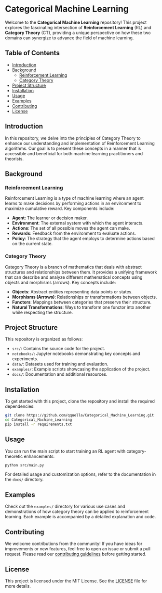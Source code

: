 # Categorical Machine Learning

Welcome to the **Categorical Machine Learning** repository! This project explores the fascinating intersection of **Reinforcement Learning** (RL) and **Category Theory** (CT), providing a unique perspective on how these two domains can synergize to advance the field of machine learning.

## Table of Contents

- [Introduction](#introduction)
- [Background](#background)
  - [Reinforcement Learning](#reinforcement-learning)
  - [Category Theory](#category-theory)
- [Project Structure](#project-structure)
- [Installation](#installation)
- [Usage](#usage)
- [Examples](#examples)
- [Contributing](#contributing)
- [License](#license)

## Introduction

In this repository, we delve into the principles of Category Theory to enhance our understanding and implementation of Reinforcement Learning algorithms. Our goal is to present these concepts in a manner that is accessible and beneficial for both machine learning practitioners and theorists.

## Background

### Reinforcement Learning

Reinforcement Learning is a type of machine learning where an agent learns to make decisions by performing actions in an environment to maximize cumulative reward. Key components include:

- **Agent**: The learner or decision maker.
- **Environment**: The external system with which the agent interacts.
- **Actions**: The set of all possible moves the agent can make.
- **Rewards**: Feedback from the environment to evaluate actions.
- **Policy**: The strategy that the agent employs to determine actions based on the current state.

### Category Theory

Category Theory is a branch of mathematics that deals with abstract structures and relationships between them. It provides a unifying framework that can describe and analyze different mathematical concepts using objects and morphisms (arrows). Key concepts include:

- **Objects**: Abstract entities representing data points or states.
- **Morphisms (Arrows)**: Relationships or transformations between objects.
- **Functors**: Mappings between categories that preserve their structure.
- **Natural Transformations**: Ways to transform one functor into another while respecting the structure.

## Project Structure

This repository is organized as follows:

- `src/`: Contains the source code for the project.
- `notebooks/`: Jupyter notebooks demonstrating key concepts and experiments.
- `data/`: Datasets used for training and evaluation.
- `examples/`: Example scripts showcasing the application of the project.
- `docs/`: Documentation and additional resources.

## Installation

To get started with this project, clone the repository and install the required dependencies:

```bash
git clone https://github.com/qquella/Categorical_Machine_Learning.git
cd Categorical_Machine_Learning
pip install -r requirements.txt
```

## Usage

You can run the main script to start training an RL agent with category-theoretic enhancements:

```bash
python src/main.py
```

For detailed usage and customization options, refer to the documentation in the `docs/` directory.

## Examples

Check out the `examples/` directory for various use cases and demonstrations of how category theory can be applied to reinforcement learning. Each example is accompanied by a detailed explanation and code.

## Contributing

We welcome contributions from the community! If you have ideas for improvements or new features, feel free to open an issue or submit a pull request. Please read our [contributing guidelines](CONTRIBUTING.md) before getting started.

## License

This project is licensed under the MIT License. See the [LICENSE](LICENSE) file for more details.
